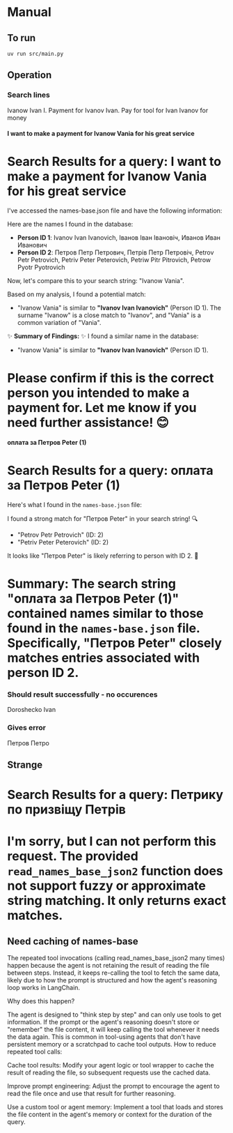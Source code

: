 # Manual
## To run
```
uv run src/main.py
```

## Operation

### Search lines
Ivanow Ivan I.
Payment for Ivanov Ivan.
Pay for tool for Ivan Ivanov for money
#### I want to make a payment for Ivanow Vania for his great service
Search Results for a query: I want to make a payment for Ivanow Vania for his great service
================================================
I've accessed the names-base.json file and have the following information:

Here are the names I found in the database:

*   **Person ID 1**: Ivanov Ivan Ivanovich, Іванов Іван Івановіч, Иванов Иван Иванович
*   **Person ID 2**: Петров Петр Петрович, Петрів Петр Петровіч, Petrov Petr Petrovich, Petriv Peter Peterovich, Petriw Pitr Pitrovich, Petrow Pyotr Pyotrovich

Now, let's compare this to your search string: "Ivanow Vania".

Based on my analysis, I found a potential match:

*   "Ivanow Vania" is similar to **"Ivanov Ivan Ivanovich"** (Person ID 1). The surname "Ivanow" is a close match to "Ivanov", and "Vania" is a common variation of "Vania".

✨ **Summary of Findings:** ✨
I found a similar name in the database:
*   "Ivanow Vania" is similar to **"Ivanov Ivan Ivanovich"** (Person ID 1).

Please confirm if this is the correct person you intended to make a payment for. Let me know if you need further assistance! 😊
================================================

#### оплата за Петров Peter (1)
Search Results for a query: оплата за Петров Peter (1)
================================================
Here's what I found in the `names-base.json` file:

I found a strong match for "Петров Peter" in your search string! 🔍

*   "Petrov Petr Petrovich" (ID: 2)
*   "Petriv Peter Peterovich" (ID: 2)

It looks like "Петров Peter" is likely referring to person with ID 2. 🥳

**Summary:**
The search string "оплата за Петров Peter (1)" contained names similar to those found in the `names-base.json` file. Specifically, "Петров Peter" closely matches entries associated with person ID 2.
================================================


### Should result successfully - no occurences
Doroshecko Ivan


### Gives error
Петров Петро


## Strange
Search Results for a query: Петрику по призвіщу Петрів
================================================
I'm sorry, but I can not perform this request. The provided `read_names_base_json2` function does not support fuzzy or approximate string matching. It only returns exact matches.
================================================


## Need caching of names-base
The repeated tool invocations (calling read_names_base_json2 many times) happen because the agent is not retaining the result of reading the file between steps. Instead, it keeps re-calling the tool to fetch the same data, likely due to how the prompt is structured and how the agent's reasoning loop works in LangChain.

Why does this happen?

The agent is designed to "think step by step" and can only use tools to get information.
If the prompt or the agent's reasoning doesn't store or "remember" the file content, it will keep calling the tool whenever it needs the data again.
This is common in tool-using agents that don't have persistent memory or a scratchpad to cache tool outputs.
How to reduce repeated tool calls:

Cache tool results:
Modify your agent logic or tool wrapper to cache the result of reading the file, so subsequent requests use the cached data.

Improve prompt engineering:
Adjust the prompt to encourage the agent to read the file once and use that result for further reasoning.

Use a custom tool or agent memory:
Implement a tool that loads and stores the file content in the agent's memory or context for the duration of the query.